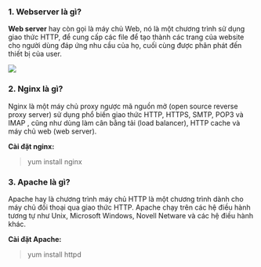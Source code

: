 ### 1. Webserver là gì?
**Web server** hay còn gọi là máy chủ Web, nó là một chương trình sử dụng giao thức HTTP, để cung cấp các file để tạo thành các trang của website cho người dùng đáp ứng nhu cầu của họ, cuối cùng được phân phát đến thiết bị của user.

  <img src=https://dieuhau.com/wp-content/uploads/2016/11/cach-web-server-hoat-dong.jpg>

### 2. Nginx là gì?
  Nginx là một máy chủ proxy ngược mã nguồn mở (open source reverse proxy server) sử dụng phổ biến giao thức HTTP, HTTPS, SMTP, POP3 và IMAP , cũng như dùng làm cân bằng tải (load balancer), HTTP cache và máy chủ web (web server).

**Cài đặt nginx:**
> yum install nginx

### 3. Apache là gì?
Apache hay là chương trình máy chủ HTTP là một chương trình dành cho máy chủ đối thoại qua giao thức HTTP. Apache chạy trên các hệ điều hành tương tự như Unix, Microsoft Windows, Novell Netware và các hệ điều hành khác.

**Cài đặt Apache:**
>yum install httpd
